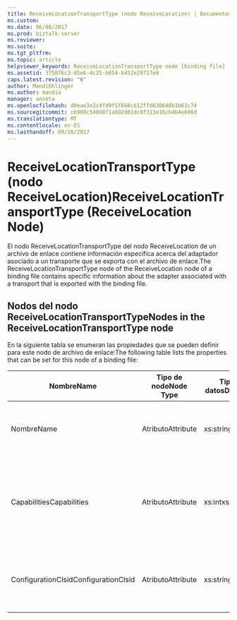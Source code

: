 ```yaml
---
title: ReceiveLocationTransportType (nodo ReceiveLocation) | Documentos de Microsoft
ms.custom: 
ms.date: 06/08/2017
ms.prod: biztalk-server
ms.reviewer: 
ms.suite: 
ms.tgt_pltfrm: 
ms.topic: article
helpviewer_keywords: ReceiveLocationTransportType node [binding file]
ms.assetid: 375076c3-d5e6-4c25-b054-b452e29717e0
caps.latest.revision: "6"
author: MandiOhlinger
ms.author: mandia
manager: anneta
ms.openlocfilehash: d0eae3e2c4fd9f5f668cb12ffd630640b1b63c74
ms.sourcegitcommit: cb908c540d8f1a692d01dc8f313e16cb4b4e696d
ms.translationtype: MT
ms.contentlocale: es-ES
ms.lasthandoff: 09/20/2017
---
```

# <a name="receivelocationtransporttype-receivelocation-node"></a><span data-ttu-id="4ca15-102">ReceiveLocationTransportType (nodo ReceiveLocation)</span><span class="sxs-lookup"><span data-stu-id="4ca15-102">ReceiveLocationTransportType (ReceiveLocation Node)</span></span>
<span data-ttu-id="4ca15-103">El nodo ReceiveLocationTransportType del nodo ReceiveLocation de un archivo de enlace contiene información específica acerca del adaptador asociado a un transporte que se exporta con el archivo de enlace.</span><span class="sxs-lookup"><span data-stu-id="4ca15-103">The ReceiveLocationTransportType node of the ReceiveLocation node of a binding file contains specific information about the adapter associated with a transport that is exported with the binding file.</span></span>  
  
## <a name="nodes-in-the-receivelocationtransporttype-node"></a><span data-ttu-id="4ca15-104">Nodos del nodo ReceiveLocationTransportType</span><span class="sxs-lookup"><span data-stu-id="4ca15-104">Nodes in the ReceiveLocationTransportType node</span></span>  
 <span data-ttu-id="4ca15-105">En la siguiente tabla se enumeran las propiedades que se pueden definir para este nodo de archivo de enlace:</span><span class="sxs-lookup"><span data-stu-id="4ca15-105">The following table lists the properties that can be set for this node of a binding file:</span></span>  
  
|<span data-ttu-id="4ca15-106">**Nombre**</span><span class="sxs-lookup"><span data-stu-id="4ca15-106">**Name**</span></span>|<span data-ttu-id="4ca15-107">**Tipo de nodo**</span><span class="sxs-lookup"><span data-stu-id="4ca15-107">**Node Type**</span></span>|<span data-ttu-id="4ca15-108">**Tipo de datos**</span><span class="sxs-lookup"><span data-stu-id="4ca15-108">**Data Type**</span></span>|<span data-ttu-id="4ca15-109">**Description**</span><span class="sxs-lookup"><span data-stu-id="4ca15-109">**Description**</span></span>|<span data-ttu-id="4ca15-110">**Restricciones**</span><span class="sxs-lookup"><span data-stu-id="4ca15-110">**Restrictions**</span></span>|<span data-ttu-id="4ca15-111">**Comentarios**</span><span class="sxs-lookup"><span data-stu-id="4ca15-111">**Comments**</span></span>|  
|--------------|-------------------|-------------------|---------------------|----------------------|------------------|  
|<span data-ttu-id="4ca15-112">Nombre</span><span class="sxs-lookup"><span data-stu-id="4ca15-112">Name</span></span>|<span data-ttu-id="4ca15-113">Atributo</span><span class="sxs-lookup"><span data-stu-id="4ca15-113">Attribute</span></span>|<span data-ttu-id="4ca15-114">xs:string</span><span class="sxs-lookup"><span data-stu-id="4ca15-114">xs:string</span></span>|<span data-ttu-id="4ca15-115">Especifica el nombre del adaptador asociado al transporte.</span><span class="sxs-lookup"><span data-stu-id="4ca15-115">Specifies the name of the adapter associated with the transport.</span></span>|<span data-ttu-id="4ca15-116">No requerido</span><span class="sxs-lookup"><span data-stu-id="4ca15-116">Not required</span></span>|<span data-ttu-id="4ca15-117">Valor predeterminado: vacío</span><span class="sxs-lookup"><span data-stu-id="4ca15-117">Default value: empty</span></span>|  
|<span data-ttu-id="4ca15-118">Capabilities</span><span class="sxs-lookup"><span data-stu-id="4ca15-118">Capabilities</span></span>|<span data-ttu-id="4ca15-119">Atributo</span><span class="sxs-lookup"><span data-stu-id="4ca15-119">Attribute</span></span>|<span data-ttu-id="4ca15-120">xs:int</span><span class="sxs-lookup"><span data-stu-id="4ca15-120">xs:int</span></span>|<span data-ttu-id="4ca15-121">Especifica las funciones del adaptador asociado al transporte.</span><span class="sxs-lookup"><span data-stu-id="4ca15-121">Specifies the capabilities of the adapter associated with the transport.</span></span>|<span data-ttu-id="4ca15-122">Necesario</span><span class="sxs-lookup"><span data-stu-id="4ca15-122">Required</span></span>|<span data-ttu-id="4ca15-123">Valor predeterminado: ninguno</span><span class="sxs-lookup"><span data-stu-id="4ca15-123">Default value: none</span></span><br /><br /> <span data-ttu-id="4ca15-124">Los valores posibles incluyen los que están disponibles en la enumeración [Microsoft.BizTalk.ExplorerOM.Capabilities](http://msdn.microsoft.com/library/microsoft.biztalk.explorerom.capabilities.aspx) .</span><span class="sxs-lookup"><span data-stu-id="4ca15-124">Possible values include those available in the [Microsoft.BizTalk.ExplorerOM.Capabilities](http://msdn.microsoft.com/library/microsoft.biztalk.explorerom.capabilities.aspx) enumeration.</span></span>|  
|<span data-ttu-id="4ca15-125">ConfigurationClsid</span><span class="sxs-lookup"><span data-stu-id="4ca15-125">ConfigurationClsid</span></span>|<span data-ttu-id="4ca15-126">Atributo</span><span class="sxs-lookup"><span data-stu-id="4ca15-126">Attribute</span></span>|<span data-ttu-id="4ca15-127">xs:string</span><span class="sxs-lookup"><span data-stu-id="4ca15-127">xs:string</span></span>|<span data-ttu-id="4ca15-128">Especifica el GUID de configuración del adaptador asociado al transporte.</span><span class="sxs-lookup"><span data-stu-id="4ca15-128">Specifies the configuration GUID of the adapter associated with the transport.</span></span>|<span data-ttu-id="4ca15-129">No requerido</span><span class="sxs-lookup"><span data-stu-id="4ca15-129">Not required</span></span>|<span data-ttu-id="4ca15-130">Valor predeterminado: vacío</span><span class="sxs-lookup"><span data-stu-id="4ca15-130">Default value: empty</span></span>|